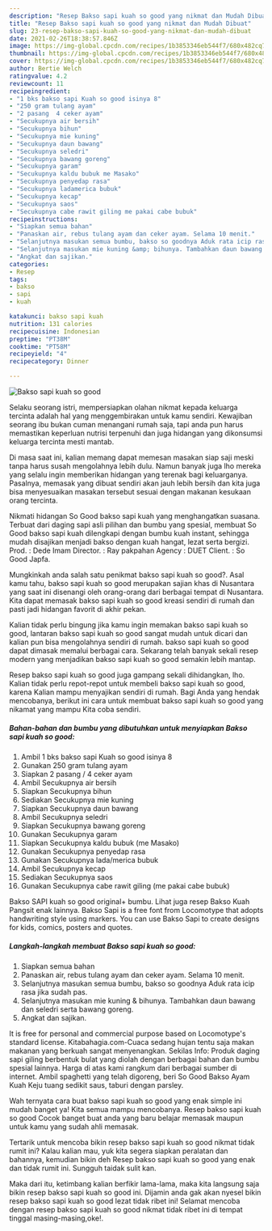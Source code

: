 ```yaml
---
description: "Resep Bakso sapi kuah so good yang nikmat dan Mudah Dibuat"
title: "Resep Bakso sapi kuah so good yang nikmat dan Mudah Dibuat"
slug: 23-resep-bakso-sapi-kuah-so-good-yang-nikmat-dan-mudah-dibuat
date: 2021-02-26T18:38:57.846Z
image: https://img-global.cpcdn.com/recipes/1b3853346eb544f7/680x482cq70/bakso-sapi-kuah-so-good-foto-resep-utama.jpg
thumbnail: https://img-global.cpcdn.com/recipes/1b3853346eb544f7/680x482cq70/bakso-sapi-kuah-so-good-foto-resep-utama.jpg
cover: https://img-global.cpcdn.com/recipes/1b3853346eb544f7/680x482cq70/bakso-sapi-kuah-so-good-foto-resep-utama.jpg
author: Bertie Welch
ratingvalue: 4.2
reviewcount: 11
recipeingredient:
- "1 bks bakso sapi Kuah so good isinya 8"
- "250 gram tulang ayam"
- "2 pasang  4 ceker ayam"
- "Secukupnya air bersih"
- "Secukupnya bihun"
- "Secukupnya mie kuning"
- "Secukupnya daun bawang"
- "Secukupnya seledri"
- "Secukupnya bawang goreng"
- "Secukupnya garam"
- "Secukupnya kaldu bubuk me Masako"
- "Secukupnya penyedap rasa"
- "Secukupnya ladamerica bubuk"
- "Secukupnya kecap"
- "Secukupnya saos"
- "Secukupnya cabe rawit giling me pakai cabe bubuk"
recipeinstructions:
- "Siapkan semua bahan"
- "Panaskan air, rebus tulang ayam dan ceker ayam. Selama 10 menit."
- "Selanjutnya masukan semua bumbu, bakso so goodnya Aduk rata icip rasa jika sudah pas."
- "Selanjutnya masukan mie kuning &amp; bihunya. Tambahkan daun bawang dan seledri serta bawang goreng."
- "Angkat dan sajikan."
categories:
- Resep
tags:
- bakso
- sapi
- kuah

katakunci: bakso sapi kuah 
nutrition: 131 calories
recipecuisine: Indonesian
preptime: "PT38M"
cooktime: "PT58M"
recipeyield: "4"
recipecategory: Dinner

---
```



![Bakso sapi kuah so good](https://img-global.cpcdn.com/recipes/1b3853346eb544f7/680x482cq70/bakso-sapi-kuah-so-good-foto-resep-utama.jpg)

Selaku seorang istri, mempersiapkan olahan nikmat kepada keluarga tercinta adalah hal yang menggembirakan untuk kamu sendiri. Kewajiban seorang ibu bukan cuman menangani rumah saja, tapi anda pun harus memastikan keperluan nutrisi terpenuhi dan juga hidangan yang dikonsumsi keluarga tercinta mesti mantab.

Di masa  saat ini, kalian memang dapat memesan masakan siap saji meski tanpa harus susah mengolahnya lebih dulu. Namun banyak juga lho mereka yang selalu ingin memberikan hidangan yang terenak bagi keluarganya. Pasalnya, memasak yang dibuat sendiri akan jauh lebih bersih dan kita juga bisa menyesuaikan masakan tersebut sesuai dengan makanan kesukaan orang tercinta. 

Nikmati hidangan So Good bakso sapi kuah yang menghangatkan suasana. Terbuat dari daging sapi asli pilihan dan bumbu yang spesial, membuat So Good bakso sapi kuah dilengkapi dengan bumbu kuah instant, sehingga mudah disajikan menjadi bakso dengan kuah hangat, lezat serta bergizi. Prod. : Dede Imam Director. : Ray pakpahan Agency : DUET Client. : So Good Japfa.

Mungkinkah anda salah satu penikmat bakso sapi kuah so good?. Asal kamu tahu, bakso sapi kuah so good merupakan sajian khas di Nusantara yang saat ini disenangi oleh orang-orang dari berbagai tempat di Nusantara. Kita dapat memasak bakso sapi kuah so good kreasi sendiri di rumah dan pasti jadi hidangan favorit di akhir pekan.

Kalian tidak perlu bingung jika kamu ingin memakan bakso sapi kuah so good, lantaran bakso sapi kuah so good sangat mudah untuk dicari dan kalian pun bisa mengolahnya sendiri di rumah. bakso sapi kuah so good dapat dimasak memalui berbagai cara. Sekarang telah banyak sekali resep modern yang menjadikan bakso sapi kuah so good semakin lebih mantap.

Resep bakso sapi kuah so good juga gampang sekali dihidangkan, lho. Kalian tidak perlu repot-repot untuk membeli bakso sapi kuah so good, karena Kalian mampu menyajikan sendiri di rumah. Bagi Anda yang hendak mencobanya, berikut ini cara untuk membuat bakso sapi kuah so good yang nikamat yang mampu Kita coba sendiri.

<!--inarticleads1-->

##### Bahan-bahan dan bumbu yang dibutuhkan untuk menyiapkan Bakso sapi kuah so good:

1. Ambil 1 bks bakso sapi Kuah so good isinya 8
1. Gunakan 250 gram tulang ayam
1. Siapkan 2 pasang / 4 ceker ayam
1. Ambil Secukupnya air bersih
1. Siapkan Secukupnya bihun
1. Sediakan Secukupnya mie kuning
1. Siapkan Secukupnya daun bawang
1. Ambil Secukupnya seledri
1. Siapkan Secukupnya bawang goreng
1. Gunakan Secukupnya garam
1. Siapkan Secukupnya kaldu bubuk (me Masako)
1. Gunakan Secukupnya penyedap rasa
1. Gunakan Secukupnya lada/merica bubuk
1. Ambil Secukupnya kecap
1. Sediakan Secukupnya saos
1. Gunakan Secukupnya cabe rawit giling (me pakai cabe bubuk)


Bakso SAPI kuah so good original+ bumbu. Lihat juga resep Bakso Kuah Pangsit enak lainnya. Bakso Sapi is a free font from Locomotype that adopts handwriting style using markers. You can use Bakso Sapi to create designs for kids, comics, posters and quotes. 

<!--inarticleads2-->

##### Langkah-langkah membuat Bakso sapi kuah so good:

1. Siapkan semua bahan
1. Panaskan air, rebus tulang ayam dan ceker ayam. Selama 10 menit.
1. Selanjutnya masukan semua bumbu, bakso so goodnya Aduk rata icip rasa jika sudah pas.
1. Selanjutnya masukan mie kuning &amp; bihunya. Tambahkan daun bawang dan seledri serta bawang goreng.
1. Angkat dan sajikan.


It is free for personal and commercial purpose based on Locomotype&#39;s standard license. Kitabahagia.com-Cuaca sedang hujan tentu saja makan makanan yang berkuah sangat menyenangkan. Sekilas Info: Produk daging sapi giling berbentuk bulat yang diolah dengan berbagai bahan dan bumbu spesial lainnya. Harga di atas kami rangkum dari berbagai sumber di internet. Ambil spaghetti yang telah digoreng, beri So Good Bakso Ayam Kuah Keju tuang sedikit saus, taburi dengan parsley. 

Wah ternyata cara buat bakso sapi kuah so good yang enak simple ini mudah banget ya! Kita semua mampu mencobanya. Resep bakso sapi kuah so good Cocok banget buat anda yang baru belajar memasak maupun untuk kamu yang sudah ahli memasak.

Tertarik untuk mencoba bikin resep bakso sapi kuah so good nikmat tidak rumit ini? Kalau kalian mau, yuk kita segera siapkan peralatan dan bahannya, kemudian bikin deh Resep bakso sapi kuah so good yang enak dan tidak rumit ini. Sungguh taidak sulit kan. 

Maka dari itu, ketimbang kalian berfikir lama-lama, maka kita langsung saja bikin resep bakso sapi kuah so good ini. Dijamin anda gak akan nyesel bikin resep bakso sapi kuah so good lezat tidak ribet ini! Selamat mencoba dengan resep bakso sapi kuah so good nikmat tidak ribet ini di tempat tinggal masing-masing,oke!.

